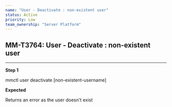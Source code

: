 ```yaml
---
name: "User - Deactivate : non-existent user"
status: Active
priority: Low
team_ownership: "Server Platform"
---
```


## MM-T3764: User - Deactivate : non-existent user

---

**Step 1**

mmctl user deactivate \[non-existent-username]

**Expected**

Returns an error as the user doesn't exist
